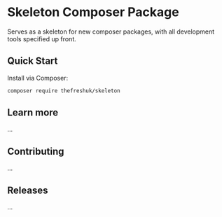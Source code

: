 # Skeleton Composer Package

Serves as a skeleton for new composer packages, with all development tools
specified up front.

## Quick Start

Install via Composer:

```bash
composer require thefreshuk/skeleton
```

## Learn more

...

## Contributing

...

## Releases

...
